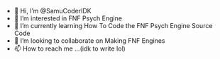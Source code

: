 - 👋 Hi, I’m @SamuCoderIDK
- 👀 I’m interested in FNF Psych Engine
- 🌱 I’m currently learning How To Code the FNF Psych Engine Source Code
- 💞️ I’m looking to collaborate on Making FNF Engines 
- 📫 How to reach me ...(idk to write lol)

<!---
SamuCoderIDK/SamuCoderIDK is a ✨ special ✨ repository because its `README.md` (this file) appears on your GitHub profile.
You can click the Preview link to take a look at your changes.
--->
